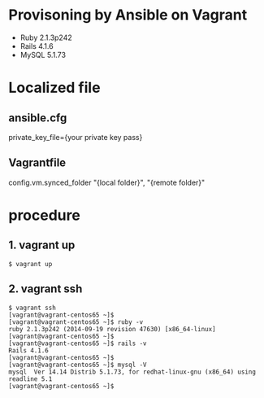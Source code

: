 # Provisoning by Ansible on Vagrant

- Ruby 2.1.3p242
- Rails 4.1.6
- MySQL 5.1.73

# Localized file

## ansible.cfg

private_key_file={your private key pass}

## Vagrantfile

config.vm.synced_folder "{local folder}", "{remote folder}"

# procedure

## 1. vagrant up

```
$ vagrant up
```

## 2. vagrant ssh

```
$ vagrant ssh
[vagrant@vagrant-centos65 ~]$
[vagrant@vagrant-centos65 ~]$ ruby -v
ruby 2.1.3p242 (2014-09-19 revision 47630) [x86_64-linux]
[vagrant@vagrant-centos65 ~]$
[vagrant@vagrant-centos65 ~]$ rails -v
Rails 4.1.6
[vagrant@vagrant-centos65 ~]$
[vagrant@vagrant-centos65 ~]$ mysql -V
mysql  Ver 14.14 Distrib 5.1.73, for redhat-linux-gnu (x86_64) using readline 5.1
[vagrant@vagrant-centos65 ~]$
```
